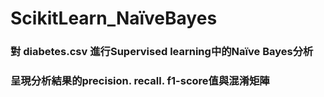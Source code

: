 # ScikitLearn_NaïveBayes
### 對 diabetes.csv 進行Supervised learning中的Naïve Bayes分析 
### 呈現分析結果的precision. recall. f1-score值與混淆矩陣
